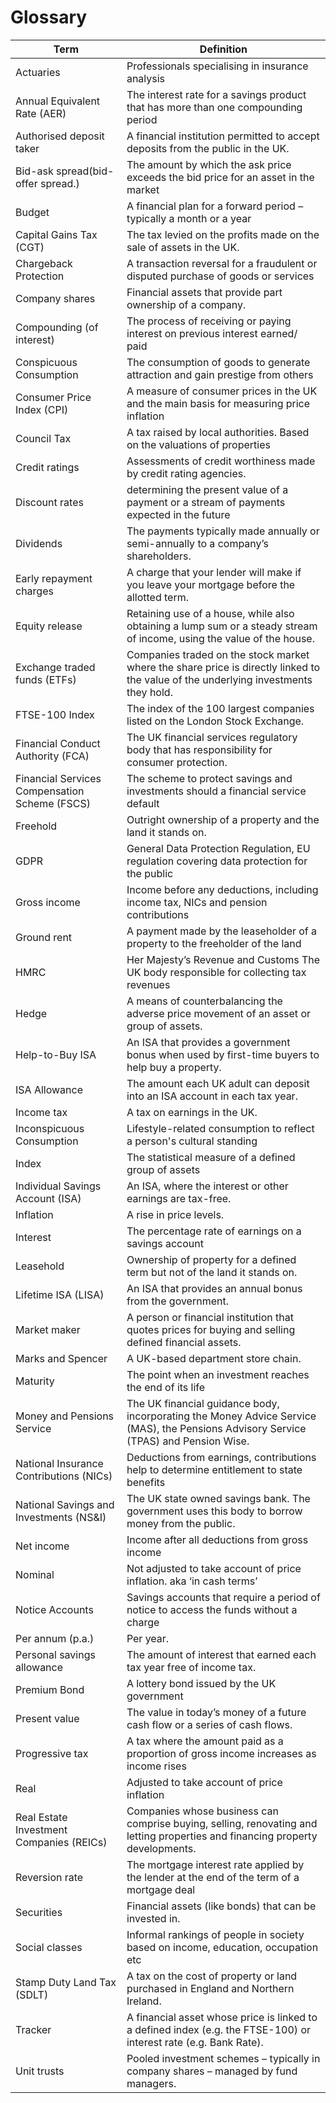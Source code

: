 # Glossary

| Term                                          | Definition                                                                                                                           |
| --------------------------------------------- | ------------------------------------------------------------------------------------------------------------------------------------ |
| Actuaries                                     | Professionals specialising in insurance analysis                                                                                     |
| Annual Equivalent Rate (AER)                  | The interest rate for a savings product that has more than one compounding period                                                    |
| Authorised deposit taker                      | A financial institution permitted to accept deposits from the public in the UK.                                                      |
| Bid-ask spread(bid-offer spread.)             | The amount by which the ask price exceeds the bid price for an asset in the market                                                   |
| Budget                                        | A financial plan for a forward period – typically a month or a year                                                                  |
| Capital Gains Tax (CGT)                       | The tax levied on the profits made on the sale of assets in the UK.                                                                  |
| Chargeback Protection                         | A transaction reversal for a fraudulent or disputed purchase of goods or services                                                    |
| Company shares                                | Financial assets that provide part ownership of a company.                                                                           |
| Compounding (of interest)                     | The process of receiving or paying interest on previous interest earned/ paid                                                        |
| Conspicuous Consumption                       | The consumption of goods to generate attraction and gain prestige from others                                                        |
| Consumer Price Index (CPI)                    | A measure of consumer prices in the UK and the main basis for measuring price inflation                                              |
| Council Tax                                   | A tax raised by local authorities. Based on the valuations of properties                                                             |
| Credit ratings                                | Assessments of credit worthiness made by credit rating agencies.                                                                     |
| Discount rates                                | determining the present value of a payment or a stream of payments expected in the future                                            |
| Dividends                                     | The payments typically made annually or semi-annually to a company’s shareholders.                                                   |
| Early repayment charges                       | A charge that your lender will make if you leave your mortgage before the allotted term.                                             |
| Equity release                                | Retaining use of a house, while also obtaining a lump sum or a steady stream of income, using the value of the house.                |
| Exchange traded funds (ETFs)                  | Companies traded on the stock market where the share price is directly linked to the value of the underlying investments they hold.  |
| FTSE-100 Index                                | The index of the 100 largest companies listed on the London Stock Exchange.                                                          |
| Financial Conduct Authority (FCA)             | The UK financial services regulatory body that has responsibility for consumer protection.                                           |
| Financial Services Compensation Scheme (FSCS) | The scheme to protect savings and investments should a financial service default                                                     |
| Freehold                                      | Outright ownership of a property and the land it stands on.                                                                          |
| GDPR                                          | General Data Protection Regulation, EU regulation covering data protection for the public                                            |
| Gross income                                  | Income before any deductions, including income tax, NICs and pension contributions                                                   |
| Ground rent                                   | A payment made by the leaseholder of a property to the freeholder of the land                                                        |
| HMRC                                          | Her Majesty’s Revenue and Customs The UK body responsible for collecting tax revenues                                                |
| Hedge                                         | A means of counterbalancing the adverse price movement of an asset or group of assets.                                               |
| Help-to-Buy ISA                               | An ISA that provides a government bonus when used by first-time buyers to help buy a property.                                       |
| ISA Allowance                                 | The amount each UK adult can deposit into an ISA account in each tax year.                                                           |
| Income tax                                    | A tax on earnings in the UK.                                                                                                         |
| Inconspicuous Consumption                     | Lifestyle-related consumption to reflect a person's cultural standing                                                                |
| Index                                         | The statistical measure of a defined group of assets                                                                                 |
| Individual Savings Account (ISA)              | An ISA, where the interest or other earnings are tax-free.                                                                           |
| Inflation                                     | A rise in price levels.                                                                                                              |
| Interest                                      | The percentage rate of earnings on a savings account                                                                                 |
| Leasehold                                     | Ownership of property for a defined term but not of the land it stands on.                                                           |
| Lifetime ISA (LISA)                           | An ISA that provides an annual bonus from the government.                                                                            |
| Market maker                                  | A person or financial institution that quotes prices for buying and selling defined financial assets.                                |
| Marks and Spencer                             | A UK-based department store chain.                                                                                                   |
| Maturity                                      | The point when an investment reaches the end of its life                                                                             |
| Money and Pensions Service                    | The UK financial guidance body, incorporating the Money Advice Service (MAS), the Pensions Advisory Service (TPAS) and Pension Wise. |
| National Insurance Contributions (NICs)       | Deductions from earnings, contributions help to determine entitlement to state benefits                                              |
| National Savings and Investments (NS&I)       | The UK state owned savings bank. The government uses this body to borrow money from the public.                                      |
| Net income                                    | Income after all deductions from gross income                                                                                        |
| Nominal                                       | Not adjusted to take account of price inflation. aka ‘in cash terms’                                                                 |
| Notice Accounts                               | Savings accounts that require a period of notice to access the funds without a charge                                                |
| Per annum (p.a.)                              | Per year.                                                                                                                            |
| Personal savings allowance                    | The amount of interest that earned each tax year free of income tax.                                                                 |
| Premium Bond                                  | A lottery bond issued by the UK government                                                                                           |
| Present value                                 | The value in today’s money of a future cash flow or a series of cash flows.                                                          |
| Progressive tax                               | A tax where the amount paid as a proportion of gross income increases as income rises                                                |
| Real                                          | Adjusted to take account of price inflation                                                                                          |
| Real Estate Investment Companies (REICs)      | Companies whose business can comprise buying, selling, renovating and letting properties and financing property developments.        |
| Reversion rate                                | The mortgage interest rate applied by the lender at the end of the term of a mortgage deal                                           |
| Securities                                    | Financial assets (like bonds) that can be invested in.                                                                               |
| Social classes                                | Informal rankings of people in society based on income, education, occupation etc                                                    |
| Stamp Duty Land Tax (SDLT)                    | A tax on the cost of property or land purchased in England and Northern Ireland.                                                     |
| Tracker                                       | A financial asset whose price is linked to a defined index (e.g. the FTSE-100) or interest rate (e.g. Bank Rate).                    |
| Unit trusts                                   | Pooled investment schemes – typically in company shares – managed by fund managers.                                                  |
